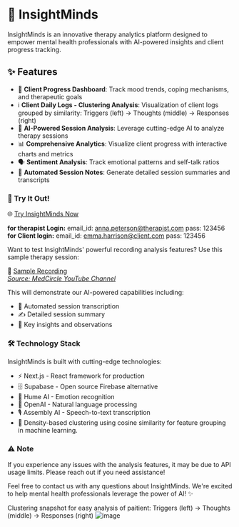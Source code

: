 # 🧠 InsightMinds

InsightMinds is an innovative therapy analytics platform designed to empower mental health professionals with AI-powered insights and client progress tracking.

## ✨ Features

- 🎯 **Client Progress Dashboard**: Track mood trends, coping mechanisms, and therapeutic goals
- ℹ️ **Client Daily Logs - Clustering Analysis**: Visualization of client logs grouped by similarity: Triggers (left) → Thoughts (middle) → Responses (right) 
- 🤖 **AI-Powered Session Analysis**: Leverage cutting-edge AI to analyze therapy sessions
- 📊 **Comprehensive Analytics**: Visualize client progress with interactive charts and metrics
- 🗣️ **Sentiment Analysis**: Track emotional patterns and self-talk ratios
- 📝 **Automated Session Notes**: Generate detailed session summaries and transcripts

### 🧪 Try It Out!

🌐 [Try InsightMinds Now](https://communeed.vercel.app/)

**for therapist Login:** 
 email_id: anna.peterson@therapist.com
 pass: 123456
**for Client login:**
 email_id: emma.harrison@client.com
 pass: 123456

Want to test InsightMinds' powerful recording analysis features? Use this sample therapy session:

🎥 [Sample Recording](https://drive.google.com/file/d/1lVw-D7lHVQYaoh7CRDURC76UsmsDiTqN/view?usp=sharing)  
[_Source: MedCircle YouTube Channel_](https://www.youtube.com/watch?v=8-2WQF3SWwo&t=19s&ab_channel=MedCircle)

This will demonstrate our AI-powered capabilities including:

- 📝 Automated session transcription
- ✍️ Detailed session summary
- 🎯 Key insights and observations

### 🛠️ Technology Stack

InsightMinds is built with cutting-edge technologies:

- ⚡ Next.js - React framework for production
- 🗄️ Supabase - Open source Firebase alternative
- 🤖 Hume AI - Emotion recognition
- 🧠 OpenAI - Natural language processing
- 🎙️ Assembly AI - Speech-to-text transcription
- 💪 Density-based clustering using cosine similarity for feature grouping in machine learning.

### ⚠️ Note

If you experience any issues with the analysis features, it may be due to API usage limits. Please reach out if you need assistance!

Feel free to contact us with any questions about InsightMinds. We're excited to help mental health professionals leverage the power of AI! ✨

Clustering snapshot for easy analysis of paitient: Triggers (left) → Thoughts (middle) → Responses (right)
![image](https://github.com/user-attachments/assets/4ab4e3b1-f113-4dcb-8468-676e96bbde13)

